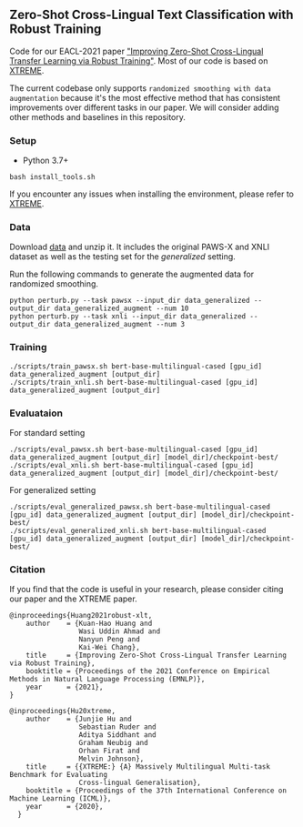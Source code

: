 ## Zero-Shot Cross-Lingual Text Classification with Robust Training

Code for our EACL-2021 paper ["Improving Zero-Shot Cross-Lingual Transfer Learning via Robust Training"](https://arxiv.org/abs/2104.08645).
Most of our code is based on [XTREME](https://github.com/google-research/xtreme).

The current codebase only supports `randomized smoothing with data augmentation` because it's the most effective method that has consistent improvements over different tasks in our paper. We will consider adding other methods and baselines in this repository.


### Setup 

- Python 3.7+
```
bash install_tools.sh
```
If you encounter any issues when installing the environment, please refer to [XTREME](https://github.com/google-research/xtreme).

### Data

Download [data](https://drive.google.com/file/d/184VriHkpfffWPSTcZf6wUm8ezz7RIUsX/view?usp=sharing) and unzip it. It includes the original PAWS-X and XNLI dataset as well as the testing set for the *generalized* setting.

Run the following commands to generate the augmented data for randomized smoothing.
```
python perturb.py --task pawsx --input_dir data_generalized --output_dir data_generalized_augment --num 10
python perturb.py --task xnli --input_dir data_generalized --output_dir data_generalized_augment --num 3
```

### Training

```
./scripts/train_pawsx.sh bert-base-multilingual-cased [gpu_id] data_generalized_augment [output_dir]
./scripts/train_xnli.sh bert-base-multilingual-cased [gpu_id] data_generalized_augment [output_dir]
```

### Evaluataion

For standard setting
```
./scripts/eval_pawsx.sh bert-base-multilingual-cased [gpu_id] data_generalized_augment [output_dir] [model_dir]/checkpoint-best/
./scripts/eval_xnli.sh bert-base-multilingual-cased [gpu_id] data_generalized_augment [output_dir] [model_dir]/checkpoint-best/
```

For generalized setting
```
./scripts/eval_generalized_pawsx.sh bert-base-multilingual-cased [gpu_id] data_generalized_augment [output_dir] [model_dir]/checkpoint-best/
./scripts/eval_generalized_xnli.sh bert-base-multilingual-cased [gpu_id] data_generalized_augment [output_dir] [model_dir]/checkpoint-best/
```


### Citation

If you find that the code is useful in your research, please consider citing our paper and the XTREME paper.

    @inproceedings{Huang2021robust-xlt,
        author    = {Kuan-Hao Huang and
                     Wasi Uddin Ahmad and 
                     Nanyun Peng and
                     Kai-Wei Chang},
        title     = {Improving Zero-Shot Cross-Lingual Transfer Learning via Robust Training},
        booktitle = {Proceedings of the 2021 Conference on Empirical Methods in Natural Language Processing (EMNLP)},
        year      = {2021},
    }
    
    @inproceedings{Hu20xtreme,
        author    = {Junjie Hu and
                     Sebastian Ruder and
                     Aditya Siddhant and
                     Graham Neubig and
                     Orhan Firat and
                     Melvin Johnson},
        title     = {{XTREME:} {A} Massively Multilingual Multi-task Benchmark for Evaluating
                     Cross-lingual Generalisation},
        booktitle = {Proceedings of the 37th International Conference on Machine Learning (ICML)},
        year      = {2020},
      }
      
